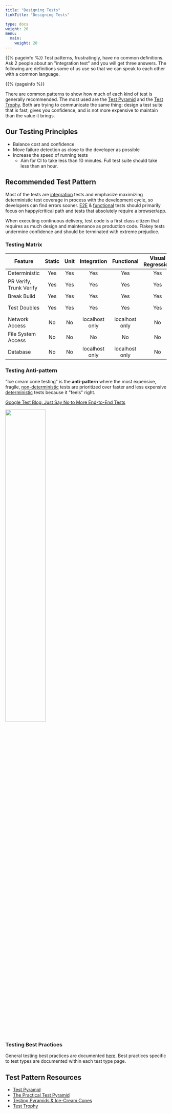 ```yaml
---
title: "Designing Tests"
linkTitle: "Designing Tests"

type: docs
weight: 20
menu:
  main:
    weight: 20
---
```


{{% pageinfo %}}
Test patterns, frustratingly, have no common definitions. Ask 2 people about an "integration test" and you will get three answers. The following are definitions some of us use so that we can speak to each other with a common language.

{{% /pageinfo %}}

There are common patterns to show how much of each kind of test is generally recommended. The most used are the [Test Pyramid](https://martinfowler.com/articles/practical-test-pyramid.html) and the [Test Trophy](https://kentcdodds.com/blog/write-tests). Both are trying to communicate the same thing: design a test suite that is fast, gives you confidence, and is not more expensive to maintain than the value it brings.

## Our Testing Principles

- Balance cost and confidence
- Move failure detection as close to the developer as possible
- Increase the speed of running tests
  - Aim for CI to take less than 10 minutes. Full test suite should take less than an hour.

## Recommended Test Pattern

Most of the tests are [integration](/en/testing/integration) tests and emphasize maximizing deterministic test coverage in process with the development cycle, so developers can find errors sooner. [E2E](/en/testing/e2e) & [functional](/en/testing/functional) tests should primarily focus on happy/critical path and tests that absolutely require a browser/app.

When executing continuous delivery, test code is a first class citizen that requires as much design and maintenance as production code. Flakey tests undermine confidence and should be terminated with extreme prejudice.

### Testing Matrix

| Feature                  | Static | Unit |  Integration   |   Functional   | Visual Regression |    Contract    | E2E |
| ------------------------ | :----: | :--: | :------------: | :------------: | :---------------: | :------------: | :-: |
| Deterministic            |  Yes   | Yes  |      Yes       |      Yes       |        Yes        |       No       | No  |
| PR Verify, Trunk Verify |  Yes   | Yes  |      Yes       |      Yes       |        Yes        |       No       | No  |
| Break Build              |  Yes   | Yes  |      Yes       |      Yes       |        Yes        |       No       | No  |
| Test Doubles             |  Yes   | Yes  |      Yes       |      Yes       |        Yes        | See Definition | No  |
| Network Access           |   No   |  No  | localhost only | localhost only |        No         |      Yes       | Yes |
| File System Access       |   No   |  No  |       No       |       No       |        No         |       No       | Yes |
| Database                 |   No   |  No  | localhost only | localhost only |        No         |      Yes       | Yes |

### Testing Anti-pattern

"Ice cream cone testing" is the **anti-pattern** where the most expensive, fragile, [non-deterministic](/en/docs/glossary#non-deterministic-test) tests are prioritized over faster and less expensive [deterministic](/en/docs/glossary#deterministic-test) tests because it "feels" right.

[Google Test Blog: Just Say No to More End-to-End Tests](https://testing.googleblog.com/2015/04/just-say-no-to-more-end-to-end-tests.html)

<img src="/images/testing-images/ice-cream-cones-software-testing.png" width="50%" />

### Testing Best Practices

General testing best practices are documented [here](/en/testing/best-practices).  Best practices specific to test types are documented within each test type page.

## Test Pattern Resources

- [Test Pyramid](https://martinfowler.com/bliki/TestPyramid.html)
- [The Practical Test Pyramid](https://martinfowler.com/articles/practical-test-pyramid.html)
- [Testing Pyramids & Ice-Cream Cones](https://watirmelon.blog/testing-pyramids/)
- [Test Trophy](https://kentcdodds.com/blog/write-tests)
